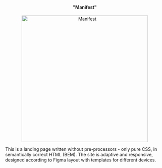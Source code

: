 <div align="center" >
    <h4 class="slot__title center">"Manifest"</h4>
    <img alt="Manifest" src="./assets/Manifest.png" width='400' />
</div>

This is a landing page written without pre-processors - only pure CSS, in semantically correct HTML (BEM). The site is adaptive and responsive, designed according to Figma layout with templates for different devices.

